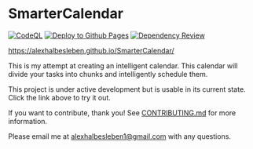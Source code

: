 # SmarterCalendar

[![CodeQL](https://github.com/AlexHalbesleben/SmarterCalendar/actions/workflows/codeql-analysis.yml/badge.svg)](https://github.com/AlexHalbesleben/SmarterCalendar/actions/workflows/codeql-analysis.yml)
[![Deploy to Github Pages](https://github.com/AlexHalbesleben/SmarterCalendar/actions/workflows/main.yml/badge.svg)](https://github.com/AlexHalbesleben/SmarterCalendar/actions/workflows/main.yml)
[![Dependency Review](https://github.com/AlexHalbesleben/SmarterCalendar/actions/workflows/dependency-review.yml/badge.svg)](https://github.com/AlexHalbesleben/SmarterCalendar/actions/workflows/dependency-review.yml)

https://alexhalbesleben.github.io/SmarterCalendar/

This is my attempt at creating an intelligent calendar. This calendar will divide your tasks into chunks and intelligently schedule them.

This project is under active development but is usable in its current state. Click the link above to try it out.

If you want to contribute, thank you! See [CONTRIBUTING.md](CONTRIBUTING.md) for more information.

Please email me at [alexhalbesleben1@gmail.com](mailto:alexhalbesleben1@gmail.com) with any questions. 
